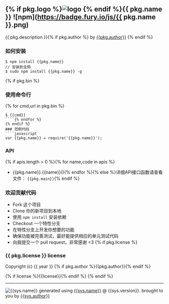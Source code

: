 ## {% if pkg.logo %}![logo]({{pkg.logo}}) {% endif %}{{ pkg.name }} ![npm](https://badge.fury.io/js/{{ pkg.name }}.png)

{{ pkg.description }}{% if pkg.author %} by [{{pkg.author}}](https://npmjs.org/~{{pkg.author}}) {% endif %}

### 如何安装
````
$ npm install {{pkg.name}}
// 安装到全局
$ sudo npm install {{pkg.name}} -g
````
{% if pkg.bin %}
### 使用命令行
{% for cmd,url in pkg.bin %}
````
$ {{cmd}}
````{% endfor %}
{% endif %}
### 范例代码
````javascript
var {{pkg.name}} = require('{{pkg.name}}');
````

### API
{% if apis.length > 0 %}{% for name,code in apis %}
- {{pkg.name}}.{{name}}(){% endfor %}{% else %}详细API接口函数请查看文件： `{{pkg.main}}`{% endif %}

### 欢迎贡献代码
- Fork 这个项目
- Clone 你的新项目到本地
- 使用 `npm install` 安装依赖
- Checkout 一个特性分支
- 在特性分支上开发你想要的功能
- 确保功能被完善测试，最好能提供相应的单元测试代码
- 向我提交一个 pull request，非常感谢 <3
{% if pkg.license %}
### {{ pkg.license }} license
Copyright (c) {{ year }} {% if pkg.author %}{{pkg.author}}{% endif %}

{% if license %}{{license}}{% endif %}
{% endif %}

---
![{{sys.name}}]({{sys.logo}})
generated using [{{sys.name}}]({{sys.repository.url}}) @ {{sys.version}}. brought to you by [{{sys.author}}](https://npmjs.org/~{{sys.author}})